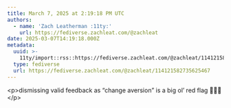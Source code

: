 ```yaml
---
title: March 7, 2025 at 2:19:18 PM UTC
authors:
  - name: 'Zach Leatherman :11ty:'
    url: https://fediverse.zachleat.com/@zachleat
date: 2025-03-07T14:19:18.000Z
metadata:
  uuid: >-
    11ty/import::rss::https://fediverse.zachleat.com/@zachleat/114121582735625467
  type: fediverse
  url: https://fediverse.zachleat.com/@zachleat/114121582735625467
---
```

\<p>dismissing valid feedback as “change aversion” is a big ol’ red flag 🚩🚩🚩\</p>